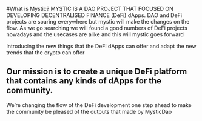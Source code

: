 #What is Mystic?
MYSTIC IS A DAO PROJECT THAT FOCUSED ON DEVELOPING DECENTRALISED FINANCE (DeFi) dApps.
DAO and DeFi projects are soaring everywhere but mystic will make the changes on the flow. As we go searching we will found a good numbers of DeFi projects nowadays and the usecases are alike and this will mystic goes forward

Introducing the new things that the DeFi dApps can offer and adapt the new trends that the crypto can offer

## Our mission is to create a unique DeFi platform that contains any kinds of dApps for the community.
  We’re changing the flow of the DeFi development one step ahead to make the community be pleased of the outputs that made by MysticDao

